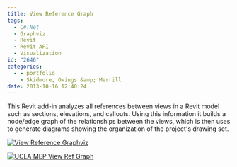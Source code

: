 ```yaml
---
title: View Reference Graph
tags:
  - C#.Net
  - Graphviz
  - Revit
  - Revit API
  - Visualization
id: "2646"
categories:
  - - portfolio
    - Skidmore, Owings &amp; Merrill
date: 2013-10-16 12:40:24
---
```


This Revit add-in analyzes all references between views in a Revit model such as sections, elevations, and callouts. Using this information it builds a node/edge graph of the relationships between the views, which is then uses to generate diagrams showing the organization of the project's drawing set.

[![View Reference Graphviz](http://www.ericanastas.com/wp-content/uploads/2015/07/View-Reference-Graphviz-636x406.png)](View-Reference-Graphviz.png)

[![UCLA MEP View Ref Graph](http://www.ericanastas.com/wp-content/uploads/2015/07/UCLA-MEP-View-Ref-Graph-636x472.png)](UCLA-MEP-View-Ref-Graph.png)
